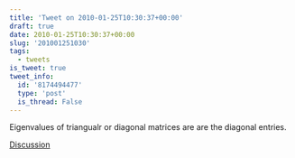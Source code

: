 ```yaml
---
title: 'Tweet on 2010-01-25T10:30:37+00:00'
draft: true
date: 2010-01-25T10:30:37+00:00
slug: '201001251030'
tags:
  - tweets
is_tweet: true
tweet_info:
  id: '8174494477'
  type: 'post'
  is_thread: False
---
```




Eigenvalues of triangualr or diagonal matrices are are the diagonal entries.

[Discussion](https://x.com/sytelus/status/8174494477)
